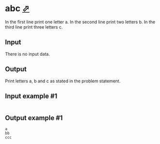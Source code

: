 # abc [⬀](https://www.e-olymp.com/en/contests/9508/problems/83303)

In the first line print one letter а. In the second line print two letters b. In the third line print three letters c.

## Input
There is no input data.

## Output
Print letters а, b and c as stated in the problem statement.

## Input example #1
```
```

## Output example #1
```
a
bb
ccc
```
